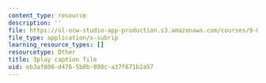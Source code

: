 ```yaml
---
content_type: resource
description: ''
file: https://ol-ocw-studio-app-production.s3.amazonaws.com/courses/9-00sc-introduction-to-psychology-fall-2011/eb3af806d4765b8b898ca37f671b2a57_MYMYXhR2Ppw.vtt
file_type: application/x-subrip
learning_resource_types: []
resourcetype: Other
title: 3play caption file
uid: eb3af806-d476-5b8b-898c-a37f671b2a57
---
```

